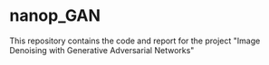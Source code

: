 # nanop_GAN

This repository contains the code and report for the project "Image Denoising with Generative Adversarial Networks"
